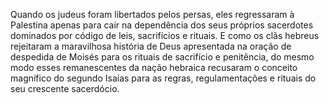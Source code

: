 ﻿Quando os judeus foram libertados pelos persas, eles regressaram à Palestina apenas para cair na dependência dos seus próprios sacerdotes dominados por código de leis, sacrifícios e rituais. E como os clãs hebreus rejeitaram a maravilhosa história de Deus apresentada na oração de despedida de Moisés para os rituais de sacrifício e penitência, do mesmo modo esses remanescentes da nação hebraica recusaram o conceito magnífico do segundo Isaías para as regras, regulamentações e  rituais do seu crescente sacerdócio.